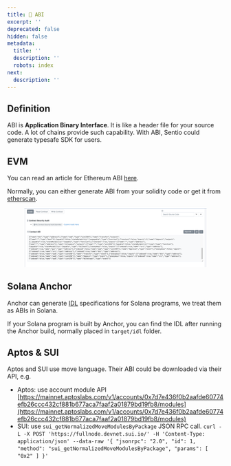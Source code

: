 ```yaml
---
title: 📔 ABI
excerpt: ''
deprecated: false
hidden: false
metadata:
  title: ''
  description: ''
  robots: index
next:
  description: ''
---
```

## Definition

ABI is **Application Binary Interface**. It is like a header file for your source code. A lot of chains provide such capability. With ABI, Sentio could generate typesafe SDK for users.

## EVM

You can read an article for Ethereum ABI [here](https://www.geeksforgeeks.org/application-binary-interfaceabi-in-ethereum-virtual-machine/).

Normally, you can either generate ABI from your solidity code or get it from [etherscan](https://etherscan.io/address/0xc02aaa39b223fe8d0a0e5c4f27ead9083c756cc2#code).

<figure>
  <img src="https://raw.githubusercontent.com/sentioxyz/docs/main/.gitbook/assets/image (1) (5).png" alt="" />
  <figcaption></figcaption>
</figure>

## Solana Anchor

Anchor can generate [IDL](https://en.wikipedia.org/wiki/Interface_description_language) specifications for Solana programs, we treat them as ABIs in Solana.

If your Solana program is built by Anchor, you can find the IDL after running the Anchor build, normally placed in `target/idl` folder.

## Aptos & SUI

Aptos and SUI use move language. Their ABI could be downloaded via their API, e.g.

* Aptos: use account module API [https://mainnet.aptoslabs.com/v1/accounts/0x7d7e436f0b2aafde60774efb26ccc432cf881b677aca7faaf2a01879bd19fb8/modules](https://mainnet.aptoslabs.com/v1/accounts/0x7d7e436f0b2aafde60774efb26ccc432cf881b677aca7faaf2a01879bd19fb8/modules)
* SUI: use `sui_getNormalizedMoveModulesByPackage` JSON RPC call.
  `curl -L -X POST 'https://fullnode.devnet.sui.io/' -H 'Content-Type: application/json' --data-raw '{ "jsonrpc": "2.0", "id": 1, "method": "sui_getNormalizedMoveModulesByPackage", "params": [ "0x2" ] }'`